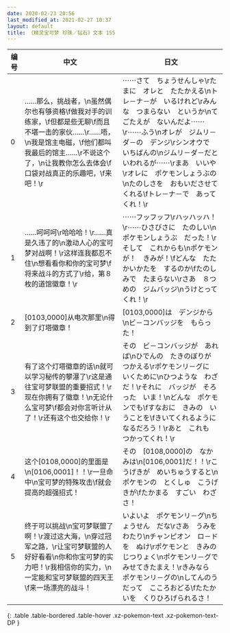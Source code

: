 ```yaml
---
date: 2020-02-23 20:56
last_modified_at: 2021-02-27 10:37
layout: default
title: 《精灵宝可梦 珍珠／钻石》文本 155
---
```

| 编号 | 中文 | 日文 |
| ---- | ---- | ---- |
| 0 | ……那么，挑战者，\n虽然偶尔也有够资格\f做我对手的训练家，\f但都是些无聊\f而且不堪一击的家伙……\r……唔，\n我是馆主电磁，\f他们都叫我最后的馆主……\r不说这个了，\n让我教你怎么去体会\f口袋对战真正的乐趣吧，\f来吧！\r | ⋯⋯さて　ちょうせんしゃ\rたまに　オレと　たたかえる\nトレ－ナ－が　いるけれど\rみんな　つまらない　というか\nてごたえが　ないんだよ⋯⋯\r⋯⋯ふう\nオレが　ジムリ－ダ－の　デンジ\rシンオウで　いちばんの\nジムリ－ダ－だと　いわれるが⋯⋯\rまあ　いいや\rオレに　ポケモンしょうぶの\nたのしさを　おもいださせてくれる\fトレ－ナ－で　あってくれ！\r |
| 1 | ……呵呵呵\r哈哈哈！\r……真是久违了的\n激动人心的宝可梦对战啊！\r这样连我都忍不住\n想看看你和你的宝可梦\f将来战斗的方式了\r给，第８枚的道馆徽章！\r | ⋯⋯フッフッフ\rハッハッハ！\r⋯⋯ひさびさに　たのしい\nポケモンしょうぶ　だった！\rそして　これからも\nポケモンが！　きみが！\fどんな　たたかいかたを　するのか\fたのしみで　たまらない\rさあ　８つめの　ジムバッジ\nうけとってくれ！\r |
| 2 | [0103,0000]从电次那里\n得到了灯塔徽章！ | [0103,0000]は　デンジから\nビ－コンバッジを　もらった！ |
| 3 | 有了这个灯塔徽章的话\n就可以学习秘传的攀瀑了\r这是通往宝可梦联盟的重要招式！\r现在你拥有了徽章！\n无论什么宝可梦\f都会对你言听计从了！\r还有这个也交给你！\r | その　ビ－コンバッジが　あれば\nひでんの　たきのぼりが　つかえる\rポケモンリ－グに　いくために\nひつような　わざ　だ！\rそれに　バッジが　そろった　いま！\nどんな　ポケモンでも\fすなおに　きみの　いうことを\fきいてくれるように　なるだろう！\rあと　これも　つかってくれ！\r |
| 4 | 这个[0108,0000]的里面是\n[0106,0001]！！\r一旦命中\n宝可梦的特殊攻击\f就会提高的超强招式！ | その　[0108,0000]の　なかみは\n[0106,0001]だ！！\rこうげきが　めいちゅうすると\nポケモンの　とくしゅ　こうげきが\fたかまる　すごい　わざさ！ |
| 5 | 终于可以挑战\n宝可梦联盟了啊！\r渡过这大海，\n穿过冠军之路，\r让宝可梦联盟的人好好看看\n你和你宝可梦的实力吧！\r我相信你的实力，\n一定能和宝可梦联盟的四天王\f来一场漂亮的战斗！ | いよいよ　ポケモンリ－グ\nちょうせん　だな\rさあ　うみを　わたり\nチャンピオン　ロ－ドを　ぬけ\rポケモンと　きみの　じつりょく\nポケモンリ－グで　みせてきたまえ！\rきみなら　ポケモンリ－グの\nしてんのう　だって　こころおどる\fたたかいを　くりひろげられるさ！ |
{: .table .table-bordered .table-hover .xz-pokemon-text .xz-pokemon-text-DP }